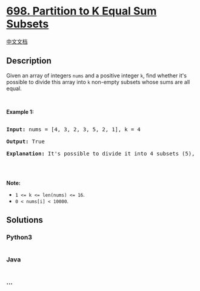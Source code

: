 # [698. Partition to K Equal Sum Subsets](https://leetcode.com/problems/partition-to-k-equal-sum-subsets)

[中文文档](/solution/0600-0699/0698.Partition%20to%20K%20Equal%20Sum%20Subsets/README.md)

## Description

<p>Given an array of integers <code>nums</code> and a positive integer <code>k</code>, find whether it&#39;s possible to divide this array into <code>k</code> non-empty subsets whose sums are all equal.</p>

<p>&nbsp;</p>

<p><b>Example 1:</b></p>

<pre>

<b>Input:</b> nums = [4, 3, 2, 3, 5, 2, 1], k = 4

<b>Output:</b> True

<b>Explanation:</b> It&#39;s possible to divide it into 4 subsets (5), (1, 4), (2,3), (2,3) with equal sums.

</pre>

<p>&nbsp;</p>

<p><b>Note:</b></p>

<ul>
    <li><code>1 &lt;= k &lt;= len(nums) &lt;= 16</code>.</li>
    <li><code>0 &lt; nums[i] &lt; 10000</code>.</li>
</ul>

## Solutions

<!-- tabs:start -->

### **Python3**

```python

```

### **Java**

```java

```

### **...**

```

```

<!-- tabs:end -->
